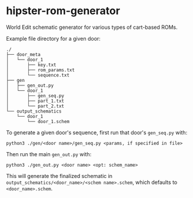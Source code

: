 # hipster-rom-generator
World Edit schematic generator for various types of cart-based ROMs.

Example file directory for a given door:

```
./
├── door_meta
│   └── door_1
│       ├── key.txt
│       ├── rom_params.txt
│       └── sequence.txt
├── gen
│   ├── gen_out.py
│   └── door_1
│       ├── gen_seq.py
│       ├── part_1.txt
│       └── part_2.txt
└── output_schematics
    └── door_1
        └── door_1.schem
```

To generate a given door's sequence, first run that door's `gen_seq.py` with:

`python3 ./gen/<door name>/gen_seq.py <params, if specified in file>`

Then run the main `gen_out.py` with:

`python3 ./gen_out.py <door name> <opt: schem_name>`

This will generate the finalized schematic in `output_schematics/<door_name>/<schem name>.schem`, which defaults to `<door_name>.schem`.